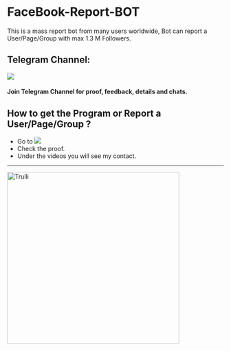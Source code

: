 # FaceBook-Report-BOT
This is a mass report bot from many users worldwide, Bot can report a User/Page/Group with max 1.3 M Followers.

## Telegram Channel:
<a href="https://t.me/FaceBookReportbott"><img src="https://img.shields.io/badge/Telegram-2CA5E0?style=for-the-badge&logo=telegram&logoColor=white"></a>
#### Join Telegram Channel for proof, feedback, details and chats.

## How to get the Program or Report a User/Page/Group ?
- Go to <a href="https://t.me/FaceBookReportbott"><img src="https://img.shields.io/badge/Telegram-2CA5E0?style=for-the-badge&logo=telegram&logoColor=white"></a>
- Check the proof.
- Under the videos you will see my contact.
<hr>
<img src="https://i.postimg.cc/0yRkpYFw/fbsurp.jpg" alt="Trulli" width="400" height="400">
